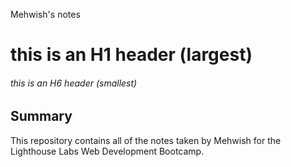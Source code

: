 Mehwish's notes
# this is an H1 header (largest)
###### this is an H6 header (smallest)

## Summary 

This repository contains all of the notes taken by Mehwish for the Lighthouse Labs Web Development Bootcamp.